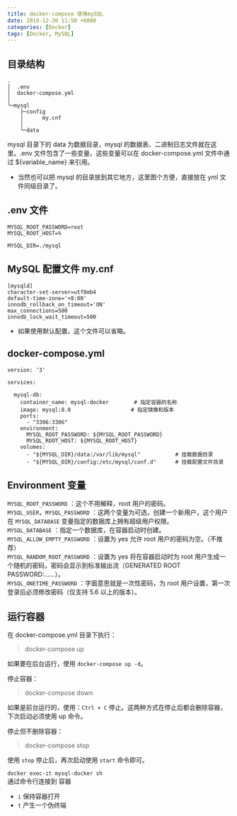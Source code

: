 ```yaml
---
title: docker-compose 使用mySQL
date: 2019-12-30 11:50 +0800
categories: [Docker]
tags: [Docker, MySQL]
---
```


## 目录结构

```
.
│  .env
│  docker-compose.yml
│
└─mysql
    ├─config
    │      my.cnf
    │
    └─data
```

mysql 目录下的 data 为数据目录，mysql 的数据表、二进制日志文件就在这里。.env 文件包含了一些变量，这些变量可以在 docker-compose.yml 文件中通过 \${variable_name} 来引用。

- 当然也可以把 mysql 的目录放到其它地方，这里图个方便，直接放在 yml 文件同级目录了。

## .env 文件

```
MYSQL_ROOT_PASSWORD=root
MYSQL_ROOT_HOST=%

MYSQL_DIR=./mysql
```

## MySQL 配置文件 my.cnf

```[mysqld]
[mysqld]
character-set-server=utf8mb4
default-time-zone='+8:00'
innodb_rollback_on_timeout='ON'
max_connections=500
innodb_lock_wait_timeout=500
```

- 如果使用默认配置，这个文件可以省略。

## docker-compose.yml

```
version: '3'

services:

  mysql-db:
    container_name: mysql-docker        # 指定容器的名称
    image: mysql:8.0                   # 指定镜像和版本
    ports:
      - "3306:3306"
    environment:
      MYSQL_ROOT_PASSWORD: ${MYSQL_ROOT_PASSWORD}
      MYSQL_ROOT_HOST: ${MYSQL_ROOT_HOST}
    volumes:
      - "${MYSQL_DIR}/data:/var/lib/mysql"           # 挂载数据目录
      - "${MYSQL_DIR}/config:/etc/mysql/conf.d"      # 挂载配置文件目录
```

## Environment 变量

`MYSQL_ROOT_PASSWORD` ：这个不用解释，root 用户的密码。  
`MYSQL_USER`，`MYSQL_PASSWORD` ：这两个变量为可选，创建一个新用户，这个用户在 `MYSQL_DATABASE` 变量指定的数据库上拥有超级用户权限。  
`MYSQL_DATABASE` ：指定一个数据库，在容器启动时创建。  
`MYSQL_ALLOW_EMPTY_PASSWORD` ：设置为 yes 允许 root 用户的密码为空。（不推荐）  
`MYSQL_RANDOM_ROOT_PASSWORD` ：设置为 yes 将在容器启动时为 root 用户生成一个随机的密码，密码会显示到标准输出流（GENERATED ROOT PASSWORD:......）。  
`MYSQL_ONETIME_PASSWORD` ：字面意思就是一次性密码，为 root 用户设置，第一次登录后必须修改密码（仅支持 5.6 以上的版本）。

## 运行容器

在 docker-compose.yml 目录下执行：

> docker-compose up

如果要在后台运行，使用 `docker-compose up -d`。

停止容器：

> docker-compose down

如果是前台运行的，使用：`Ctrl + C` 停止。这两种方式在停止后都会删除容器，下次启动必须使用 up 命令。

停止但不删除容器：

> docker-compose stop

使用 `stop` 停止后，再次启动使用 `start` 命令即可。

`docker exec-it mysql-docker sh`  
通过命令行连接到 容器

- `i` 保持容器打开
- `t` 产生一个伪终端
